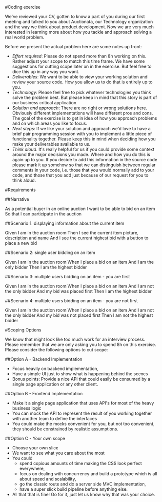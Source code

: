 #Coding exercise

We've reviewed your CV, gotten to know a part of you during our first meeting and talked to you about Auctionata, our Technology organization and the way we think about product development.  Now we are very much interested in learning more about how you tackle and approach solving a real world problem.

Before we present the actual problem here are some notes up front:

- *Effort required*:  Please do not spend more than 8h working on this.  Rather adjust your scope to match this time frame.  We have some suggestions for cutting scope later on in the exercise.  But feel free to dice this up in any way you want.
- *Deliverables*:  We want to be able to view your working solution and review your source code.  How you allow us to do that is entirely up to you.
- *Technology*:  Please feel free to pick whatever technologies you think solve the problem best.  But please keep in mind that this story is part of our business critical application.
- *Solution and approach*:  There are no right or wrong solutions here.  Obviously different implementations will have different pros and cons.  The goal of the exercise is to get in idea of how you approach problems and on which areas you like to focus.
- *Next steps*:  If we like your solution and approach we'd love to have a brief pair programming session with you to implement a little piece of functionality together.  Please keep this in mind when deciding how you make your deliverables available to us.
- *Think aloud*:  It's really helpful for us if you could provide some context around the major decisions you made.  Where and how you do this is again up to you.  If you decide to add this information in the source code please mark it up somehow so that we can distinguish between regular comments in your code, i.e. those that you would normally add to your code, and those that you add just because of our request for you to think aloud.

#Requirements

##Narrative

As a potential buyer in an online auction
I want to be able to bid on an item
So that I can participate in the auction

##Scenario 1: displaying information about the current item

Given I am in the auction room
Then I see the current item picture, description and name
And I see the current highest bid with a button to place a new bid

##Scenario 2: single user bidding on an item

Given I am in the auction room
When I place a bid on an item
And I am the only bidder
Then I am the highest bidder

##Scenario 3: multiple users bidding on an item - you are first

Given I am in the auction room
When I place a bid on an item
And I am not the only bidder
And my bid was placed first
Then I am the highest bidder

##Scenario 4: multiple users bidding on an item - you are not first

Given I am in the auction room
When I place a bid on an item
And I am not the only bidder
And my bid was not placed first
Then I am not the highest bidder

#Scoping Options

We know that might look like too much work for an interview process.  Please remember that we are only asking you to spend 8h on this exercise.  Please consider the following options to cut scope:

##Option A - Backend Implementation

- Focus heavily on backend implementation, 
- Have a simple UI just to show what is happening behind the scenes
- Bonus points: Provide a nice API that could easily be consumed by a single page application or any other client.

##Option B - Frontend Implementation

- Make it a single page application that uses API's for most of the heavy business logic
- You can mock the API to represent the result of you working together with another team to define the interfaces
- You could make the mocks convenient for you, but not too convenient, they should be constrained by realistic assumptions.

##Option C - Your own scope

- Choose your own slice
- We want to see what you care about the most
- You could 
    - spend copious amounts of time making the CSS look perfect everywhere,
	- focus on dealing with concurrency and build a prototype which is all about speed and scalability,
	- go the classic route and do a server side MVC implementation,
	- have a super slick build pipeline before anything else.
- All that that is fine! Go for it, just let us know why that was your choice.